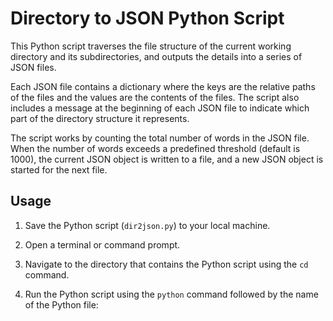 # Directory to JSON Python Script

This Python script traverses the file structure of the current working directory and its subdirectories, and outputs the details into a series of JSON files.

Each JSON file contains a dictionary where the keys are the relative paths of the files and the values are the contents of the files. The script also includes a message at the beginning of each JSON file to indicate which part of the directory structure it represents.

The script works by counting the total number of words in the JSON file. When the number of words exceeds a predefined threshold (default is 1000), the current JSON object is written to a file, and a new JSON object is started for the next file.

## Usage

1. Save the Python script (`dir2json.py`) to your local machine.

2. Open a terminal or command prompt.

3. Navigate to the directory that contains the Python script using the `cd` command.

4. Run the Python script using the `python` command followed by the name of the Python file:

